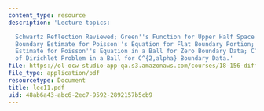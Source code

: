 ```yaml
---
content_type: resource
description: 'Lecture topics:

  Schwartz Reflection Reviewed; Green''s Function for Upper Half Space Reviewed; C^{2,alpha}
  Boundary Estimate for Poisson''s Equation for Flat Boundary Portion; Global C^{2,alpha}
  Estimate for Poisson''s Equation in a Ball for Zero Boundary Data; C^{2,alpha} Regularity
  of Dirichlet Problem in a Ball for C^{2,alpha} Boundary Data.'
file: https://ol-ocw-studio-app-qa.s3.amazonaws.com/courses/18-156-differential-analysis-spring-2004/48ab6a43abc62ec795922892157b5cb9_lec11.pdf
file_type: application/pdf
resourcetype: Document
title: lec11.pdf
uid: 48ab6a43-abc6-2ec7-9592-2892157b5cb9
---
```

